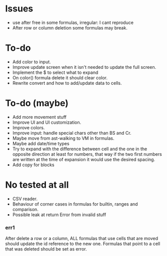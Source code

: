 # Issues
* use after free in some formulas, irregular: I cant reproduce
* After row or column deletion some formulas may break. [](#err1)

# To-do
* Add color to input.
* Improve update screen when it isn't needed to update the full screen.
* Implement the $ to select what to expand
* On color() formula delete it should clear color.
* Rewrite convert and how to add/update data to cells.

# To-do (maybe)
* Add more movement stuff
* Improve UI and UI customization.
* Improve colors.
* Improve input: handle special chars other than BS and Cr.
* Maybe move from ast-walking to VM in formulas.
* Maybe add date/time types
* Try to expand with the difference between cell and the one in the opposite
  direction at least for numbers, that way if the two first numbers are written
  at the time of expansion it would use the desired spacing.
* Add copy for blocks

# No tested at all
* CSV reader.
* Behaviour of corner cases in formulas for builtin, ranges and comparison.
* Possible leak at return Error from invalid stuff

### err1
After delete a row or a column, ALL formulas that use cells that are moved
should update the id reference to the new one. Formulas that point to a cell
that was deleted should be set as error. 

